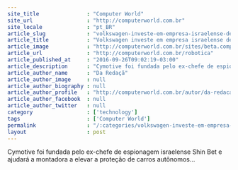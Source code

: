 ```yaml
---
site_title               : "Computer World"
site_url                 : "http://computerworld.com.br"
site_locale              : "pt_BR"
article_slug             : "volkswagen-investe-em-empresa-israelense-de-ciberseguranca"
article_title            : "Volkswagen investe em empresa israelense de cibersegurança"
article_image            : "http://computerworld.com.br/sites/beta.computerworld.com.br/files/news_articles/seguranca_carro_iot.jpg"
article_url              : "http://computerworld.com.br/robotica"
article_published_at     : "2016-09-26T09:02:19-03:00"
article_description      : "Cymotive foi fundada pelo ex-chefe de espionagem israelense Shin Bet e ajudará a montadora a elevar a proteção de carros autônomos..."
article_author_name      : "Da Redaçã"
article_author_image     : null
article_author_biography : null
article_author_profile   : "http://computerworld.com.br/autor/da-redacao"
article_author_facebook  : null
article_author_twitter   : null
category                 : ['technology']
tags                     : ['Computer World']
permalink                : "/:categories/volkswagen-investe-em-empresa-israelense-de-ciberseguranca/"
layout                   : post
---
```


Cymotive foi fundada pelo ex-chefe de espionagem israelense Shin Bet e ajudará a montadora a elevar a proteção de carros autônomos...
